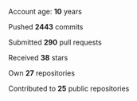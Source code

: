 Account age: **10** years

Pushed **2443** commits

Submitted **290** pull requests

Received **38** stars

Own **27** repositories

Contributed to **25** public repositories
